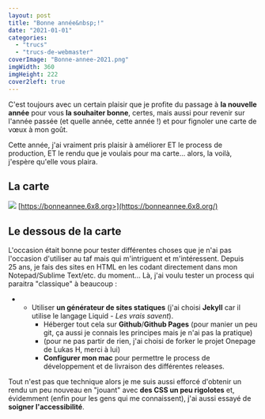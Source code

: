 ```yaml
---
layout: post
title: "Bonne année&nbsp;!"
date: "2021-01-01"
categories: 
  - "trucs"
  - "trucs-de-webmaster"
coverImage: "Bonne-annee-2021.png"
imgWidth: 360
imgHeight: 222
cover2left: true
---
```


C'est toujours avec un certain plaisir que je profite du passage à **la nouvelle année** pour vous **la souhaiter bonne**, certes, mais aussi pour revenir sur l'année passée (et quelle année, cette année !) et pour fignoler une carte de vœux à mon goût.

Cette année, j'ai vraiment pris plaisir à améliorer ET le process de production, ET le rendu que je voulais pour ma carte... alors, la voilà, j'espère qu'elle vous plaira.

## La carte

[![](images/2021/01/Bonne-annee-2021.png)](https://bonneannee.6x8.org/) [https://bonneannee.6x8.org>](https://bonneannee.6x8.org/)

## Le dessous de la carte

L'occasion était bonne pour tester différentes choses que je n'ai pas l'occasion d'utiliser au taf mais qui m'intriguent et m'intéressent. Depuis 25 ans, je fais des sites en HTML en les codant directement dans mon Notepad/Sublime Text/etc. du moment... Là, j'ai voulu tester un process qui paraitra "classique" à beaucoup :

- - Utiliser **un générateur de sites statiques** (j'ai choisi **Jekyll** car il utilise le langage Liquid - _Les vrais savent_).
    - Héberger tout cela sur **Github**/**Github Pages** (pour manier un peu git, ça aussi je connais les principes mais je n'ai pas la pratique)
    - (pour ne pas partir de rien, j'ai choisi de forker le projet Onepage de Lukas H, merci à lui)
    - **Configurer mon mac** pour permettre le process de développement et de livraison des différentes releases.

Tout n'est pas que technique alors je me suis aussi efforcé d'obtenir un rendu un peu nouveau en "jouant" avec **des CSS un peu rigolotes** et, évidemment (enfin pour les gens qui me connaissent), j'ai aussi essayé de **soigner l'accessibilité**.
